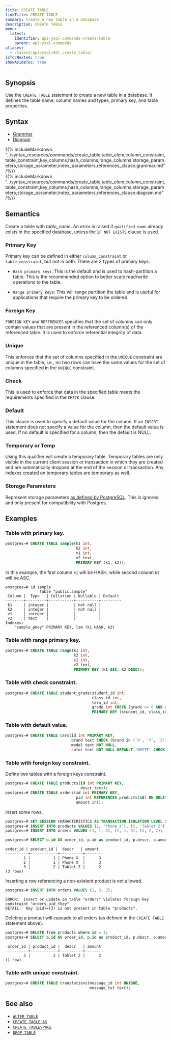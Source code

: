 ```yaml
---
title: CREATE TABLE
linkTitle: CREATE TABLE
summary: Create a new table in a database
description: CREATE TABLE
menu:
  latest:
    identifier: api-ysql-commands-create-table
    parent: api-ysql-commands
aliases:
  - /latest/api/ysql/ddl_create_table/
isTocNested: true
showAsideToc: true
---
```


## Synopsis

Use the `CREATE TABLE` statement to create a new table in a database. It defines the table name, column names and types, primary key, and table properties.

## Syntax

<ul class="nav nav-tabs nav-tabs-yb">
  <li >
    <a href="#grammar" class="nav-link active" id="grammar-tab" data-toggle="tab" role="tab" aria-controls="grammar" aria-selected="true">
      <i class="fas fa-file-alt" aria-hidden="true"></i>
      Grammar
    </a>
  </li>
  <li>
    <a href="#diagram" class="nav-link" id="diagram-tab" data-toggle="tab" role="tab" aria-controls="diagram" aria-selected="false">
      <i class="fas fa-project-diagram" aria-hidden="true"></i>
      Diagram
    </a>
  </li>
</ul>

<div class="tab-content">
  <div id="grammar" class="tab-pane fade show active" role="tabpanel" aria-labelledby="grammar-tab">
    {{% includeMarkdown "../syntax_resources/commands/create_table,table_elem,column_constraint,table_constraint,key_columns,hash_columns,range_columns,storage_parameters,storage_parameter,index_parameters,references_clause.grammar.md" /%}}
  </div>
  <div id="diagram" class="tab-pane fade" role="tabpanel" aria-labelledby="diagram-tab">
    {{% includeMarkdown "../syntax_resources/commands/create_table,table_elem,column_constraint,table_constraint,key_columns,hash_columns,range_columns,storage_parameters,storage_parameter,index_parameters,references_clause.diagram.md" /%}}
  </div>
</div>

## Semantics

Create a table with *table_name*. An error is raised if `qualified_name` already exists in the specified database, unless the `IF NOT EXISTS` clause is used.

### Primary Key

Primary key can be defined in either `column_constraint` or `table_constraint`, but not in both.
There are 2 types of primary keys:

- `Hash primary keys`: This is the default and is used to hash-partition a table.
This is the recommended option to better scale read/write operations to the table.

- `Range primary keys`: This will range partition the table and is useful for applications that require the primary key to be ordered.

### Foreign Key

`FOREIGN KEY` and `REFERENCES` specifies that the set of columns can only contain values that are present in the referenced column(s) of the referenced table.
It is used to enforce referential integrity of data.

### Unique

This enforces that the set of columns specified in the `UNIQUE` constraint are unique in the table, i.e., no two rows can have the same values for the set of columns specified in the `UNIQUE` constraint.

### Check

This is used to enforce that data in the specified table meets the requirements specified in the `CHECK` clause.

### Default

This clause is used to specify a default value for the column. If an `INSERT` statement does not specify a value for the column, then the default value is used.
If no default is specified for a column, then the default is NULL.

### Temporary or Temp

Using this qualifier will create a temporary table. Temporary tables are only visible in the current client session or transaction in which they are created
and are automatically dropped at the end of the session or transaction.
Any indexes created on temporary tables are temporary as well.

### Storage Parameters

Represent storage parameters [as defined by PostgreSQL](https://www.postgresql.org/docs/11/sql-createtable.html#SQL-CREATETABLE-STORAGE-PARAMETERS).
This is ignored and only present for compatibility with Postgres.


## Examples

### Table with primary key.

```sql
postgres=# CREATE TABLE sample(k1 int,
                               k2 int,
                               v1 int,
                               v2 text,
                               PRIMARY KEY (k1, k2));
```

In this example, the first column `k1` will be HASH, while second column `k2` will be ASC.
```
postgres=# \d sample
               Table "public.sample"
 Column |  Type   | Collation | Nullable | Default
--------+---------+-----------+----------+---------
 k1     | integer |           | not null |
 k2     | integer |           | not null |
 v1     | integer |           |          |
 v2     | text    |           |          |
Indexes:
    "sample_pkey" PRIMARY KEY, lsm (k1 HASH, k2)
```

### Table with range primary key.
```sql
postgres=# CREATE TABLE range(k1 int,
                              k2 int,
                              v1 int,
                              v2 text,
                              PRIMARY KEY (k1 ASC, k2 DESC));
```

### Table with check constraint.

```sql
postgres=# CREATE TABLE student_grade(student_id int,
                                      class_id int,
                                      term_id int,
                                      grade int CHECK (grade >= 0 AND grade <= 10),
                                      PRIMARY KEY (student_id, class_id, term_id));
```

### Table with default value.

```sql
postgres=# CREATE TABLE cars(id int PRIMARY KEY,
                             brand text CHECK (brand in ('X', 'Y', 'Z')),
                             model text NOT NULL,
                             color text NOT NULL DEFAULT 'WHITE' CHECK (color in ('RED', 'WHITE', 'BLUE')));
```

### Table with foreign key constraint.

Define two tables with a foreign keys constraint.
```sql
postgres=# CREATE TABLE products(id int PRIMARY KEY,
                                 descr text);
postgres=# CREATE TABLE orders(id int PRIMARY KEY,
                               pid int REFERENCES products(id) ON DELETE CASCADE,
                               amount int);

```

Insert some rows.
```sql
postgres=# SET SESSION CHARACTERISTICS AS TRANSACTION ISOLATION LEVEL SERIALIZABLE;
postgres=# INSERT INTO products VALUES (1, 'Phone X'), (2, 'Tablet Z');
postgres=# INSERT INTO orders VALUES (1, 1, 3), (2, 1, 3), (3, 2, 2);

postgres=# SELECT o.id AS order_id, p.id as product_id, p.descr, o.amount FROM products p, orders o WHERE o.pid = p.id;
```
```
order_id | product_id |  descr   | amount
----------+------------+----------+--------
        1 |          1 | Phone X  |      3
        2 |          1 | Phone X  |      3
        3 |          2 | Tablet Z |      2
(3 rows)
```

Inserting a row referencing a non-existent product is not allowed.
```sql
postgres=# INSERT INTO orders VALUES (1, 3, 3);
```
```
ERROR:  insert or update on table "orders" violates foreign key constraint "orders_pid_fkey"
DETAIL:  Key (pid)=(3) is not present in table "products".
```

Deleting a product will cascade to all orders (as defined in the `CREATE TABLE` statement above).
```sql
postgres=# DELETE from products where id = 1;
postgres=# SELECT o.id AS order_id, p.id as product_id, p.descr, o.amount FROM products p, orders o WHERE o.pid = p.id;
```
```
 order_id | product_id |  descr   | amount
----------+------------+----------+--------
        3 |          2 | Tablet Z |      2
(1 row)
```

### Table with unique constraint.

```sql
postgres=# CREATE TABLE translations(message_id int UNIQUE,
                                     message_txt text);
```


## See also

- [`ALTER TABLE`](../ddl_alter_table)
- [`CREATE TABLE AS`](../ddl_create_table_as)
- [`CREATE TABLESPACE`](../ddl_create_tablespace)
- [`DROP TABLE`](../ddl_drop_table)

